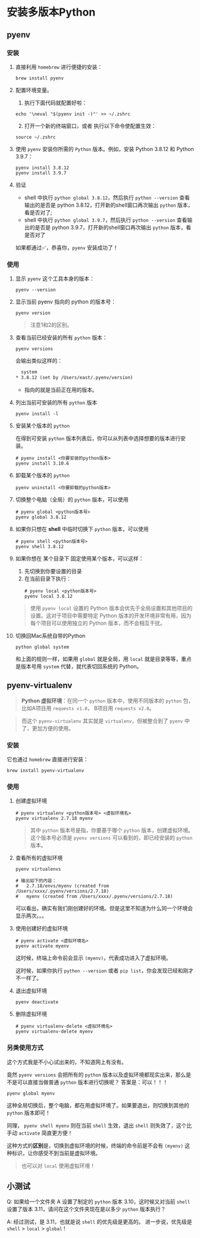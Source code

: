 # 安装多版本Python

## pyenv

### 安装

1. 直接利用 `homebrew` 进行便捷的安装：

    ```shell
    brew install pyenv
    ```

2. 配置环境变量。 
    
    1. 执行下面代码就配置好啦：

    ```shell
    echo '\neval "$(pyenv init -)"' >> ~/.zshrc
    ```

    2. 打开一个新的终端窗口，或者 执行以下命令使配置生效：

    ```shell
    source ~/.zshrc
    ```

3. 使用 `pyenv` 安装你所需的 `Python` 版本。例如，安装 Python 3.8.12 和 Python 3.9.7：

    ```shell
    pyenv install 3.8.12
    pyenv install 3.9.7
    ```

4. 验证

    - shell 中执行 ```python global 3.8.12```，然后执行 ```python --version``` 查看输出的是否是 python 3.8.12，打开新的shell窗口再次输出 `python` 版本，看是否对了;
    - shell 中执行 ```python global 3.9.7```，然后执行 ```python --version``` 查看输出的是否是 python 3.9.7，打开新的shell窗口再次输出 `python` 版本，看是否对了

    如果都通过✅，恭喜你，`pyenv` 安装成功了！


### 使用

1. 显示 `pyenv` 这个工具本身的版本：

    ```shell
    pyenv --version
    ```

2. 显示当前 pyenv 指向的 python 的版本号：

    ```shell
    pyenv version
    ```

    > 注意1和2的区别。

3. 查看当前已经安装的所有 `python` 版本：

    ```shell
    pyenv versions
    ```

    会输出类似这样的：

    ```txt
      system
    * 3.8.12 (set by /Users/east/.pyenv/version)
    ```

    * 指向的就是当前正在用的版本。

4. 列出当前可安装的所有 `python` 版本

    ```shell
    pyenv install -l
    ```

5. 安装某个版本的 `python`

    在得到可安装 `python` 版本列表后，你可以从列表中选择想要的版本进行安装。

    ```shell
    # pyenv install <你要安装的python版本>
    pyenv install 3.10.6
    ```

6. 卸载某个版本的 `python`

    ```shell
    pyenv uninstall <你要卸载的python版本>
    ```

7. 切换整个电脑（全局）的 `python` 版本，可以使用

    ```shell
    # pyenv global <python版本号>
    pyenv global 3.8.12
    ```

8. 如果你只想在 **shell** 中临时切换下 `python` 版本，可以使用

    ```shell
    # pyenv shell <python版本号>
    pyenv shell 3.8.12
    ```

9. 如果你想在 某个目录下 固定使用某个版本，可以这样：
    1. 先切换到你要设置的目录
    2. 在当前目录下执行：
        ```shell
        # pyenv local <python版本号>
        pyenv local 3.8.12
        ```
    > 使用 `pyenv local` 设置的 Python 版本会优先于全局设置和其他项目的设置。这对于项目中需要特定 Python 版本的开发环境非常有用，因为每个项目可以使用独立的 Python 版本，而不会相互干扰。

10. 切换回Mac系统自带的Python

    ```shell
    python global system
    ```

    和上面的规则一样，如果用 `global` 就是全局，用 `local` 就是目录等等，重点是版本号用 `system` 代替，就代表切回系统的 Python。


## pyenv-virtualenv

> **Python 虚拟环境**：在同一个 `python` 版本中，使用不同版本的 `python` 包，比如A项目用 `requests v1.0`， B项目用 `requests v2.0`。

> 而这个 `pyenv-virtualenv` 其实就是 `virtualenv`，但被整合到了 `pyenv` 中了，更加方便的使用。

### 安装

它也通过 `homebrew` 直接进行安装：

```shell
brew install pyenv-virtualenv
```

### 使用

1. 创建虚拟环境

    ```shell
    # pyenv virtualenv <python版本号> <虚拟环境名>
    pyenv virtualenv 2.7.18 myenv
    ```
    > 其中 `python` 版本号是指，你要基于哪个 `python` 版本，创建虚拟环境。这个版本号必须是 ```pyenv versions``` 可以看到的，即已经安装的 `python` 版本。

2. 查看所有的虚拟环境

    ```shell
    pyenv virtualenvs

    # 输出如下的内容：
    #   2.7.18/envs/myenv (created from /Users/xxxx/.pyenv/versions/2.7.18)
    #   myenv (created from /Users/xxxx/.pyenv/versions/2.7.18)
    ```

    可以看出，确实有我们刚创建好的环境。但是这里不知道为什么同一个环境会显示两次。。。

3. 使用创建好的虚拟环境

    ```shell
    # pyenv activate <虚拟环境名>
    pyenv activate myenv
    ``` 

    这时候，终端上命令前会显示 `(myenv)`，代表成功进入了虚拟环境。

    这时候，如果你执行 ```python --version``` 或者 ```pip list```，你会发现已经和刚才不一样了。

4. 退出虚拟环境

    ```shell
    pyenv deactivate
    ``` 

5. 删除虚拟环境

    ```shell
    # pyenv virtualenv-delete <虚拟环境名>
    pyenv virtualenv-delete myenv
    ```


### 另类使用方式

这个方式我是不小心试出来的，不知道网上有没有。

竟然 ```pyenv versions``` 会把所有的 `python` 版本以及虚拟环境都现实出来，那么是不是可以直接当做普通 `python` 版本进行切换呢？ 答案是：可以！！！

```shell
pyenv global myenv
```

这种全局切换后，整个电脑，都在用虚拟环境了。如果要退出，则切换到其他的 `python` 版本即可！

同理， ```pyenv shell myenv``` 则在当前 `shell` 生效，退出 `shell` 则失效了，这个比手动 `activate` 简直更方便！ 

这种方式的**区别**是，切换到虚拟环境的时候，终端的命令前是不会有 `(myenv)` 这种标识，让你感受不到当前是虚拟环境。

> 也可以对 `local` 使用虚拟环境！


## 小测试

Q: 如果给一个文件夹 A 设置了制定的 `python` 版本 3.10，这时候又对当前 `shell` 设置了版本 3.11，请问在这个文件夹现在是以多少 `python` 版本执行？

A: 经过测试，是 3.11，也就是说 `shell` 的优先级是更高的。 进一步说，优先级是 `shell` > `local` > `global` !